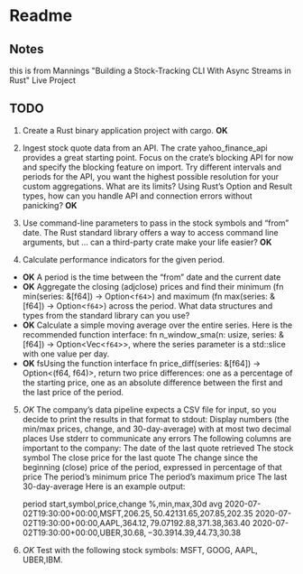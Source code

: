 # Readme

## Notes

this is from Mannings "Building a Stock-Tracking CLI With Async Streams in Rust" Live Project

## TODO

1. Create a Rust binary application project with cargo. **OK**

2. Ingest stock quote data from an API.
        The crate yahoo_finance_api provides a great starting point. Focus on the crate’s blocking API for now and specify the blocking feature on import.
        Try different intervals and periods for the API, you want the highest possible resolution for your custom aggregations. What are its limits?
        Using Rust’s Option and Result types, how can you handle API and connection errors without panicking? **OK**

3. Use command-line parameters to pass in the stock symbols and “from” date.
        The Rust standard library offers a way to access command line arguments, but …
        can a third-party crate make your life easier? **OK**

4. Calculate performance indicators for the given period.
- **OK** A period is the time between the “from” date and the current date
- **OK** Aggregate the closing (adjclose) prices and find their minimum (fn min(series: &[f64]) -> Option<`f64`>) and maximum (fn max(series: &[f64]) -> Option<`f64`>) across the period. What data structures and types from the standard library can you use?
- **OK** Calculate a simple moving average over the entire series. Here is the recommended function interface: fn n_window_sma(n: usize, series: &[f64]) -> Option<Vec<`f64`>>, where the series parameter is a std::slice with one value per day.
 - **OK**  fsUsing the function interface fn price_diff(series: &[f64]) -> Option<(f64, f64)>, return two price differences: one as a percentage of the starting price, one as an absolute difference between the first and the last price of the period.

5. *OK* The company’s data pipeline expects a CSV file for input, so you decide to print the results in that format to stdout:
        Display numbers (the min/max prices, change, and 30-day-average) with at most two decimal places
        Use stderr to communicate any errors
        The following columns are important to the company:
            The date of the last quote retrieved
            The stock symbol
            The close price for the last quote
            The change since the beginning (close) price of the period, expressed in percentage of that price
            The period’s minimum price
            The period’s maximum price
            The last 30-day-average
        Here is an example output:

    period start,symbol,price,change %,min,max,30d avg
    2020-07-02T19:30:00+00:00,MSFT,$206.25,50.42%,$131.65,$207.85,$202.35
    2020-07-02T19:30:00+00:00,AAPL,$364.12,79.07%,$192.88,$371.38,$363.40
    2020-07-02T19:30:00+00:00,UBER,$30.68,-30.39%,$14.39,$44.73,$30.38

6. *OK* Test with the following stock symbols: MSFT, GOOG, AAPL, UBER,IBM.

